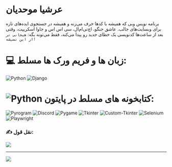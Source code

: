 # عرشیا موحدیان
برنامه نویس وبی که همیشه با کدها حرف می‌زنه و همیشه در جستجوی ایده‌های تازه برای وبسایت‌های جالب. عاشق جنگو، اچ‌تی‌ام‌ال، سی اس اس و جاوا اسکریپت، وقتی بعد از ساعت‌ها کدنویسی یک خطای جدید رو پیدا می‌کنه، فقط می‌تونه بگه: `هیجانی تر از این نمی‌شه!`


# 💻 زبان ها و فریم ورک ها مسلط:
 ![Python](https://img.shields.io/badge/python-3670A0?style=for-the-badge&logo=python&logoColor=ffdd54) ![Django](https://img.shields.io/badge/Django-7FA900?style=for-the-badge&logo=django&logoColor=405500)
# ![Python](https://img.shields.io/badge/py-3670A0?style=for-the-badge&logo=python&logoColor=ffdd54) کتابخونه های مسلط در پایتون:
 ![Pyrogram](https://img.shields.io/badge/pyrogram-blue?style=for-the-badge&logo=telegram&logoColor=ffdd54) ![Discord](https://img.shields.io/badge/discord-5865f2?style=for-the-badge&logo=discord&logoColor=ffffff) ![Pygame](https://img.shields.io/badge/pygame-yellow?style=for-the-badge&logo=python&logoColor=ffffff) ![Tkinter](https://img.shields.io/badge/tkinter-blue?style=for-the-badge&logo=python&logoColor=ffdd54) ![Custom-Tkinter](https://img.shields.io/badge/custom--tkinter-blue?style=for-the-badge&logo=python&logoColor=ffdd54) ![Selenium](https://img.shields.io/badge/Selenium-brightgreen?style=for-the-badge&logo=python&logoColor=ffffff) ![Playwright](https://img.shields.io/badge/playwright-d65348?style=for-the-badge&logo=python&logoColor=2ead33)


### ✍️ نقل قول:
![](https://quotes-github-readme.vercel.app/api?type=horizontal&theme=gruvbox)

---
[![](https://visitcount.itsvg.in/api?id=Arshia-Movahedian&icon=2&color=7)](https://visitcount.itsvg.in)
